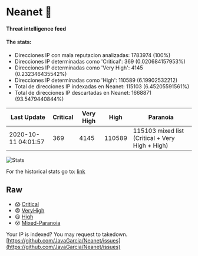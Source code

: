 # Neanet :hocho:
#### Threat intelligence feed
#### The stats:

- Direcciones IP con mala reputacion analizadas: 1783974 (100%)
- Direcciones IP determinadas como 'Critical':  369 (0.020684157953%)
- Direcciones IP determinadas como 'Very High':  4145 (0.232346435542%)
- Direcciones IP determinadas como 'High':  110589 (6.19902532212)
- Total de direcciones IP indexadas en Neanet:  115103 (6.45205591561%)
- Total de direcciones IP descartadas en Neanet:  1668871 (93.5479440844%)

| Last Update | Critical | Very High | High | Paranoia |
| --- | --- | --- | --- | --- |
| 2020-10-11 04:01:57 | 369 | 4145 | 110589 | 115103 mixed list (Critical + Very High + High)|

![Stats](https://docs.google.com/spreadsheets/d/e/2PACX-1vSnaNMIXVabIpDJjufMlzH7poXnshF3mgd8Is1g9ytUEzVsP5my4Trn8f-xkoLLQ38xpL3HtmUexLo6/pubchart?oid=501124687&format=image)

For the historical stats go to: [link](/stats.csv)
## Raw
- :scream: [Critical](https://raw.githubusercontent.com/JavaGarcia/Neanet/master/blacklists/neanet_critical.txt)
- :fearful: [VeryHigh](https://raw.githubusercontent.com/JavaGarcia/Neanet/master/blacklists/neanet_veryHigh.txtt)
- :frowning: [High](https://raw.githubusercontent.com/JavaGarcia/Neanet/master/blacklists/neanet_high.txt)
- :dizzy_face: [Mixed-Paranoia](https://raw.githubusercontent.com/JavaGarcia/Neanet/master/blacklists/neanet_all.txt)


Your IP is indexed? You may request to takedown. [https://github.com/JavaGarcia/Neanet/issues](https://github.com/JavaGarcia/Neanet/issues)















































































































































































































































































































































































































































































































































































































































































































































































































































































































































































































































































































































































































































































































































































